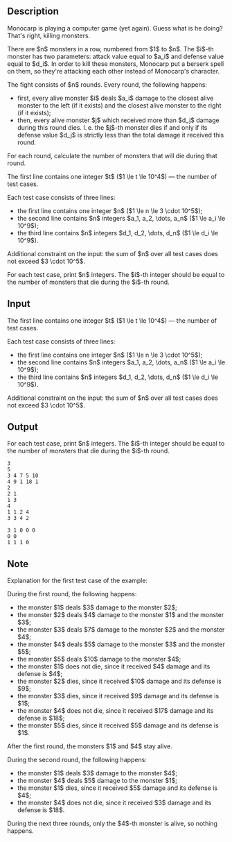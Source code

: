 ## Description

<div><p>Monocarp is playing a computer game (yet again). Guess what is he doing? That's right, killing monsters.</p><p>There are $n$ monsters in a row, numbered from $1$ to $n$. The $i$-th monster has two parameters: attack value equal to $a_i$ and defense value equal to $d_i$. In order to kill these monsters, Monocarp put a berserk spell on them, so they're attacking each other instead of Monocarp's character.</p><p>The fight consists of $n$ rounds. Every round, the following happens:</p><ul> <li> first, every alive monster $i$ deals $a_i$ damage to the <span class="tex-font-style-bf">closest</span> alive monster to the left (if it exists) and the <span class="tex-font-style-bf">closest</span> alive monster to the right (if it exists); </li><li> then, every alive monster $j$ which received more than $d_j$ damage <span class="tex-font-style-bf">during this round</span> dies. I. e. the $j$-th monster dies if and only if its defense value $d_j$ is <span class="tex-font-style-bf">strictly less</span> than the total damage it received <span class="tex-font-style-bf">this round</span>. </li></ul><p>For each round, calculate the number of monsters that will die during that round.</p></div><div class="input-specification"><p>The first line contains one integer $t$ ($1 \le t \le 10^4$) — the number of test cases.</p><p>Each test case consists of three lines:</p><ul> <li> the first line contains one integer $n$ ($1 \le n \le 3 \cdot 10^5$); </li><li> the second line contains $n$ integers $a_1, a_2, \dots, a_n$ ($1 \le a_i \le 10^9$); </li><li> the third line contains $n$ integers $d_1, d_2, \dots, d_n$ ($1 \le d_i \le 10^9$). </li></ul><p>Additional constraint on the input: the sum of $n$ over all test cases does not exceed $3 \cdot 10^5$.</p></div><div class="output-specification"><p>For each test case, print $n$ integers. The $i$-th integer should be equal to the number of monsters that die during the $i$-th round.</p></div>

## Input

<p>The first line contains one integer $t$ ($1 \le t \le 10^4$) — the number of test cases.</p><p>Each test case consists of three lines:</p><ul> <li> the first line contains one integer $n$ ($1 \le n \le 3 \cdot 10^5$); </li><li> the second line contains $n$ integers $a_1, a_2, \dots, a_n$ ($1 \le a_i \le 10^9$); </li><li> the third line contains $n$ integers $d_1, d_2, \dots, d_n$ ($1 \le d_i \le 10^9$). </li></ul><p>Additional constraint on the input: the sum of $n$ over all test cases does not exceed $3 \cdot 10^5$.</p>

## Output

<p>For each test case, print $n$ integers. The $i$-th integer should be equal to the number of monsters that die during the $i$-th round.</p>





```input1|2,3,4,8,9,10
3
5
3 4 7 5 10
4 9 1 18 1
2
2 1
1 3
4
1 1 2 4
3 3 4 2
```




```output1
3 1 0 0 0 
0 0 
1 1 1 0
```



## Note

<p>Explanation for the first test case of the example:</p><p>During the first round, the following happens:</p><ul> <li> the monster $1$ deals $3$ damage to the monster $2$; </li><li> the monster $2$ deals $4$ damage to the monster $1$ and the monster $3$; </li><li> the monster $3$ deals $7$ damage to the monster $2$ and the monster $4$; </li><li> the monster $4$ deals $5$ damage to the monster $3$ and the monster $5$; </li><li> the monster $5$ deals $10$ damage to the monster $4$; </li><li> the monster $1$ does not die, since it received $4$ damage and its defense is $4$; </li><li> the monster $2$ dies, since it received $10$ damage and its defense is $9$; </li><li> the monster $3$ dies, since it received $9$ damage and its defense is $1$; </li><li> the monster $4$ does not die, since it received $17$ damage and its defense is $18$; </li><li> the monster $5$ dies, since it received $5$ damage and its defense is $1$. </li></ul><p>After the first round, the monsters $1$ and $4$ stay alive.</p><p>During the second round, the following happens:</p><ul> <li> the monster $1$ deals $3$ damage to the monster $4$; </li><li> the monster $4$ deals $5$ damage to the monster $1$; </li><li> the monster $1$ dies, since it received $5$ damage and its defense is $4$; </li><li> the monster $4$ does not die, since it received $3$ damage and its defense is $18$. </li></ul><p>During the next three rounds, only the $4$-th monster is alive, so nothing happens.</p>
